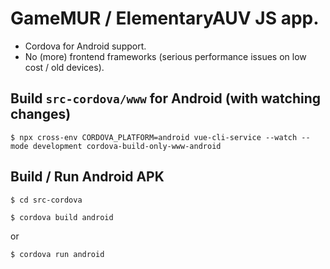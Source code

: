 # GameMUR / ElementaryAUV JS app.

- Cordova for Android support.
- No (more) frontend frameworks (serious performance issues on low cost / old devices).

## Build `src-cordova/www` for Android (with watching changes)

    $ npx cross-env CORDOVA_PLATFORM=android vue-cli-service --watch --mode development cordova-build-only-www-android

## Build / Run Android APK

    $ cd src-cordova

    $ cordova build android

or

    $ cordova run android